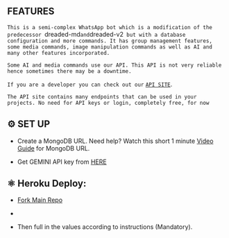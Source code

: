 ## FEATURES
`This is a semi-complex WhatsApp bot which is a modification of the predecessor `dreaded-md` and `dreaded-v2` but with a database configuration and more commands. It has group management features, some media commands, image manipulation commands as well as AI and many other features incorporated.`

 `Some AI and media commands use our API. This API is not very reliable hence sometimes there may be a downtime.`

 `If you are a developer you can check out our`  [`API SITE`](https://api.dreaded.site).

 `The API site contains many endpoints that can be used in your projects. No need for API keys or login, completely free, for now`

## ⚙️ SET UP

- Create a MongoDB URL. Need help? Watch this short 1 minute [Video Guide](https://youtube.com/shorts/pIHvoXkwmq4?feature=share) for MongoDB URL.

- Get GEMINI API key from [HERE](https://aistudio.google.com/app/apikey)





## ⚛️ Heroku Deploy:
      
- [Fork Main Repo](https://github.com/FantoX/Atlas-MD/fork)

- 
- Then full in the values according to instructions (Mandatory).


